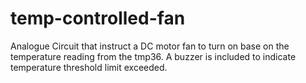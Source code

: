 # temp-controlled-fan
Analogue Circuit that instruct a DC motor fan to turn on base on the temperature reading from the tmp36. A buzzer is included to indicate temperature threshold limit exceeded.
